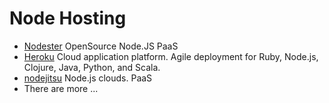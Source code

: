 
# Node Hosting

 * [Nodester](http://nodester.com/) OpenSource Node.JS PaaS
 * [Heroku](http://www.heroku.com/) Cloud application platform. Agile deployment for Ruby, Node.js, Clojure, Java, Python, and Scala.
 * [nodejitsu](http://www.nodejitsu.com/) Node.js clouds. PaaS
 * There are more ...

